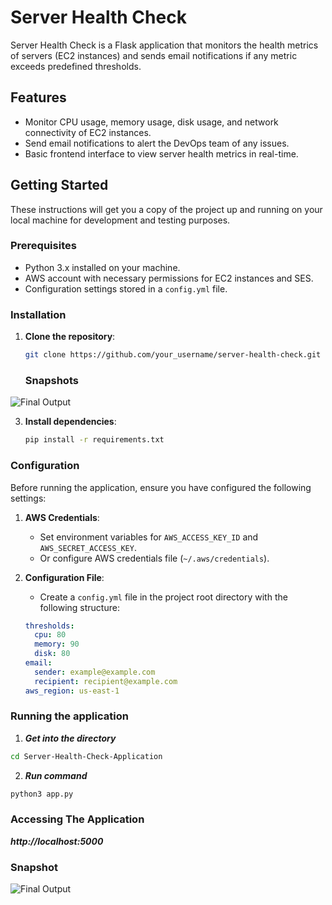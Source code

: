 # Server Health Check

Server Health Check is a Flask application that monitors the health metrics of servers (EC2 instances) and sends email notifications if any metric exceeds predefined thresholds.

## Features

- Monitor CPU usage, memory usage, disk usage, and network connectivity of EC2 instances.
- Send email notifications to alert the DevOps team of any issues.
- Basic frontend interface to view server health metrics in real-time.

## Getting Started

These instructions will get you a copy of the project up and running on your local machine for development and testing purposes.

### Prerequisites

- Python 3.x installed on your machine.
- AWS account with necessary permissions for EC2 instances and SES.
- Configuration settings stored in a `config.yml` file.

### Installation

1. **Clone the repository**:

    ```bash
    git clone https://github.com/your_username/server-health-check.git
    ```

    ### Snapshots
![Final Output](https://github.com/prasad3936/Server-Health-Check-Application/assets/63768420/26e3f940-319a-422a-82e5-4ec49ed4df60)

   

3. **Install dependencies**:

    ```bash
    pip install -r requirements.txt
    ```

### Configuration

Before running the application, ensure you have configured the following settings:

1. **AWS Credentials**: 
   - Set environment variables for `AWS_ACCESS_KEY_ID` and `AWS_SECRET_ACCESS_KEY`.
   - Or configure AWS credentials file (`~/.aws/credentials`).

2. **Configuration File**:
   - Create a `config.yml` file in the project root directory with the following structure:

   ```yaml
   thresholds:
     cpu: 80
     memory: 90
     disk: 80
   email:
     sender: example@example.com
     recipient: recipient@example.com
   aws_region: us-east-1

### Running the application 

1. ***Get into the directory***
   
```bash
cd Server-Health-Check-Application
```
2. ***Run command***
   
```bash
python3 app.py
```

### Accessing The Application

***http://localhost:5000***

### Snapshot
![Final Output](https://github.com/prasad3936/Server-Health-Check-Application/assets/63768420/32c10067-99f3-4ebe-9c11-f9263ac05058)
